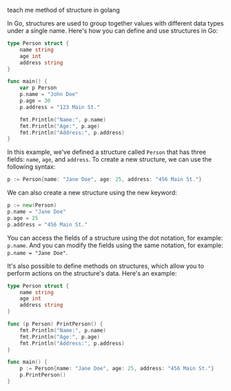 teach me method of structure in golang

In Go, structures are used to group together values with different data types under a single name. Here's how you can define and use structures in Go:

```go
type Person struct {
    name string
    age int
    address string
}

func main() {
    var p Person
    p.name = "John Doe"
    p.age = 30
    p.address = "123 Main St."

    fmt.Println("Name:", p.name)
    fmt.Println("Age:", p.age)
    fmt.Println("Address:", p.address)
}

```

In this example, we've defined a structure called `Person` that has three fields: `name`, `age`, and `address`. To create a new structure, we can use the following syntax:

```go
p := Person{name: "Jane Doe", age: 25, address: "456 Main St."}

```

We can also create a new structure using the new keyword:

```go
p := new(Person)
p.name = "Jane Doe"
p.age = 25
p.address = "456 Main St."

```

You can access the fields of a structure using the dot notation, for example: `p.name`. And you can modify the fields using the same notation, for example: `p.name = "Jane Doe"`.

It's also possible to define methods on structures, which allow you to perform actions on the structure's data. Here's an example:

```go
type Person struct {
    name string
    age int
    address string
}

func (p Person) PrintPerson() {
    fmt.Println("Name:", p.name)
    fmt.Println("Age:", p.age)
    fmt.Println("Address:", p.address)
}

func main() {
    p := Person{name: "Jane Doe", age: 25, address: "456 Main St."}
    p.PrintPerson()
}
```
